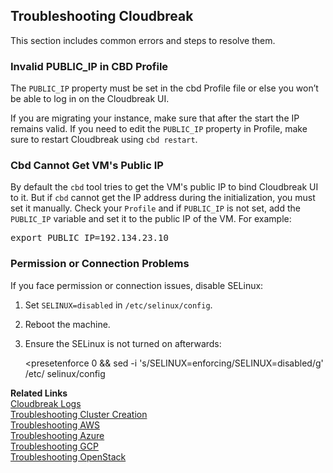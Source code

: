 ## Troubleshooting Cloudbreak

This section includes common errors and steps to resolve them. 


### Invalid PUBLIC_IP in CBD Profile

The `PUBLIC_IP` property must be set in the cbd Profile file or else you won’t be able to log in on the Cloudbreak UI. 

If you are migrating your instance, make sure that after the start the IP remains valid. If you need to edit the `PUBLIC_IP` property in Profile, make sure to restart Cloudbreak using `cbd restart`.


### Cbd Cannot Get VM's Public IP 

By default the `cbd` tool tries to get the VM's public IP to bind Cloudbreak UI to it. But if `cbd` cannot get the IP address during the initialization, you must set it manually. Check your `Profile` and if `PUBLIC_IP` is not set, add the `PUBLIC_IP` variable and set it to the public IP of the VM. For example: 

<pre>export PUBLIC_IP=192.134.23.10</pre>


### Permission or Connection Problems 

[comment]: <> (Not sure what this refers to. It came from the Install on Your Own VM docs.)

If you face permission or connection issues, disable SELinux:

1. Set `SELINUX=disabled` in `/etc/selinux/config`.  
2. Reboot the machine.  
3. Ensure the SELinux is not turned on afterwards:

    <presetenforce 0 && sed -i 's/SELINUX=enforcing/SELINUX=disabled/g' /etc/ selinux/config</pre>
 



**Related Links**  
[Cloudbreak Logs](trouble-cb-logs.md)  
[Troubleshooting Cluster Creation](trouble-cluster.md)  
[Troubleshooting AWS](trouble-aws.md)  
[Troubleshooting Azure](trouble-azure.md)  
[Troubleshooting GCP](trouble-gcp.md)  
[Troubleshooting OpenStack](trouble-os.md)  


[Comment]: <> (More: https://docs.google.com/document/d/197-0r2n3OFHYKkN4QhE2fCqTxLUTdliqvU3Gb1JH3tk/edit) 
